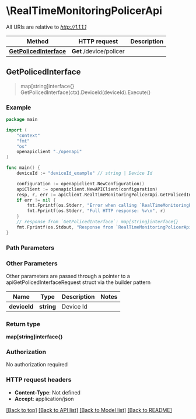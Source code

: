 # \RealTimeMonitoringPolicerApi

All URIs are relative to *http://1.1.1.1*

Method | HTTP request | Description
------------- | ------------- | -------------
[**GetPolicedInterface**](RealTimeMonitoringPolicerApi.md#GetPolicedInterface) | **Get** /device/policer | 



## GetPolicedInterface

> map[string]interface{} GetPolicedInterface(ctx).DeviceId(deviceId).Execute()





### Example

```go
package main

import (
    "context"
    "fmt"
    "os"
    openapiclient "./openapi"
)

func main() {
    deviceId := "deviceId_example" // string | Device Id

    configuration := openapiclient.NewConfiguration()
    apiClient := openapiclient.NewAPIClient(configuration)
    resp, r, err := apiClient.RealTimeMonitoringPolicerApi.GetPolicedInterface(context.Background()).DeviceId(deviceId).Execute()
    if err != nil {
        fmt.Fprintf(os.Stderr, "Error when calling `RealTimeMonitoringPolicerApi.GetPolicedInterface``: %v\n", err)
        fmt.Fprintf(os.Stderr, "Full HTTP response: %v\n", r)
    }
    // response from `GetPolicedInterface`: map[string]interface{}
    fmt.Fprintf(os.Stdout, "Response from `RealTimeMonitoringPolicerApi.GetPolicedInterface`: %v\n", resp)
}
```

### Path Parameters



### Other Parameters

Other parameters are passed through a pointer to a apiGetPolicedInterfaceRequest struct via the builder pattern


Name | Type | Description  | Notes
------------- | ------------- | ------------- | -------------
 **deviceId** | **string** | Device Id | 

### Return type

**map[string]interface{}**

### Authorization

No authorization required

### HTTP request headers

- **Content-Type**: Not defined
- **Accept**: application/json

[[Back to top]](#) [[Back to API list]](../README.md#documentation-for-api-endpoints)
[[Back to Model list]](../README.md#documentation-for-models)
[[Back to README]](../README.md)

